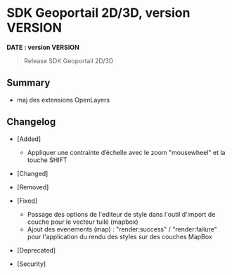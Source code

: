 # SDK Geoportail 2D/3D, version __VERSION__

**__DATE__ : version __VERSION__**

> Release SDK Geoportail 2D/3D

## Summary

* maj des extensions OpenLayers

## Changelog

* [Added]

  - Appliquer une contrainte d’échelle avec le zoom "mousewheel" et la touche SHIFT  

* [Changed]

* [Removed]

* [Fixed]

    - Passage des options de l'editeur de style dans l'outil d'import de couche pour le vecteur tuilé (mapbox)
    - Ajout des evenements (map) : "render:success" / "render:failure" pour l'application du rendu des styles sur des couches MapBox

* [Deprecated]

* [Security]
